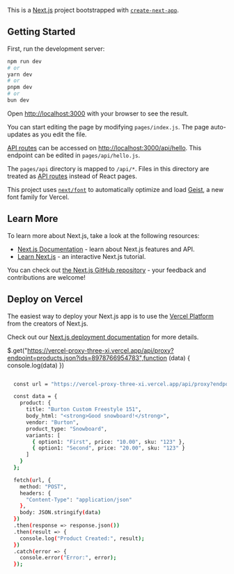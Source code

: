 This is a [Next.js](https://nextjs.org) project bootstrapped with [`create-next-app`](https://nextjs.org/docs/pages/api-reference/create-next-app).

## Getting Started

First, run the development server:

```bash
npm run dev
# or
yarn dev
# or
pnpm dev
# or
bun dev
```

Open [http://localhost:3000](http://localhost:3000) with your browser to see the result.

You can start editing the page by modifying `pages/index.js`. The page auto-updates as you edit the file.

[API routes](https://nextjs.org/docs/pages/building-your-application/routing/api-routes) can be accessed on [http://localhost:3000/api/hello](http://localhost:3000/api/hello). This endpoint can be edited in `pages/api/hello.js`.

The `pages/api` directory is mapped to `/api/*`. Files in this directory are treated as [API routes](https://nextjs.org/docs/pages/building-your-application/routing/api-routes) instead of React pages.

This project uses [`next/font`](https://nextjs.org/docs/pages/building-your-application/optimizing/fonts) to automatically optimize and load [Geist](https://vercel.com/font), a new font family for Vercel.

## Learn More

To learn more about Next.js, take a look at the following resources:

- [Next.js Documentation](https://nextjs.org/docs) - learn about Next.js features and API.
- [Learn Next.js](https://nextjs.org/learn-pages-router) - an interactive Next.js tutorial.

You can check out [the Next.js GitHub repository](https://github.com/vercel/next.js) - your feedback and contributions are welcome!

## Deploy on Vercel

The easiest way to deploy your Next.js app is to use the [Vercel Platform](https://vercel.com/new?utm_medium=default-template&filter=next.js&utm_source=create-next-app&utm_campaign=create-next-app-readme) from the creators of Next.js.

Check out our [Next.js deployment documentation](https://nextjs.org/docs/pages/building-your-application/deploying) for more details.

$.get("https://vercel-proxy-three-xi.vercel.app/api/proxy?endpoint=products.json?ids=8978766954783",function (data) {
console.log(data)
})

```bash

  const url = "https://vercel-proxy-three-xi.vercel.app/api/proxy?endpoint=products.json";

  const data = {
    product: {
      title: "Burton Custom Freestyle 151",
      body_html: "<strong>Good snowboard!</strong>",
      vendor: "Burton",
      product_type: "Snowboard",
      variants: [
        { option1: "First", price: "10.00", sku: "123" },
        { option1: "Second", price: "20.00", sku: "123" }
      ]
    }
  };

  fetch(url, {
    method: "POST",
    headers: {
      "Content-Type": "application/json"
    },
    body: JSON.stringify(data)
  })
  .then(response => response.json())
  .then(result => {
    console.log("Product Created:", result);
  })
  .catch(error => {
    console.error("Error:", error);
  });
```